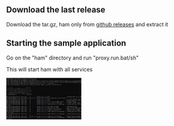 
## Download the last release<a id="quickinstall_01"></a>

Download the tar.gz, ham only from [github releases](https://github.com/kendarorg/HttpAnsweringMachine/releases)
and extract it

## Starting the sample application<a id="quickinstalllocal_02"></a>

Go on the "ham" directory and run "proxy.run.bat/sh"

This will start ham with all services

<img src="../images/start_sample_proxy.gif" width="200"/>
